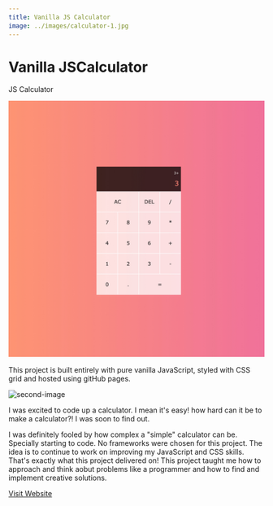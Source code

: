 ```yaml
---
title: Vanilla JS Calculator
image: ../images/calculator-1.jpg
---
```


# Vanilla JS<strong>Calculator</strong>

JS Calculator

![first-image](../images/calculator-1.jpg)

This project is built entirely with pure vanilla JavaScript, styled with
CSS grid and hosted using gitHub pages.

![second-image](../images/calculator-2.jpg)

I was excited to code up a calculator. I mean it's easy! how hard can it
be to make a calculator?! I was soon to find out.

I was definitely fooled by how complex a "simple" calculator can be.
Specially starting to code. No frameworks were chosen for this project.
The idea is to continue to work on improving my JavaScript and CSS
skills. That's exactly what this project delivered on! This project
taught me how to approach and think aobut problems like a programmer and
how to find and implement creative solutions.

<a href="https://shrki416.github.io/Calculator-App/" class="btn">Visit Website</a>
